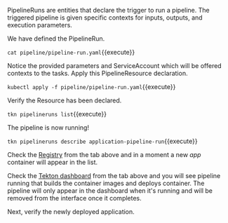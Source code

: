 PipelineRuns are entities that declare the trigger to run a pipeline. The triggered pipeline is given specific contexts for inputs, outputs, and execution parameters.

We have defined the PipelineRun.

`cat pipeline/pipeline-run.yaml`{{execute}}

Notice the provided parameters and ServiceAccount which will be offered contexts to the tasks. Apply this PipelineResource declaration.

`kubectl apply -f pipeline/pipeline-run.yaml`{{execute}}

Verify the Resource has been declared.

`tkn pipelineruns list`{{execute}}

The pipeline is now running!

`tkn pipelineruns describe application-pipeline-run`{{execute}}

Check the [Registry](
https://[[HOST_SUBDOMAIN]]-31000-[[KATACODA_HOST]].environments.katacoda.com/) from the tab above and in a moment a new _app_ container will appear in the list.

Check the [Tekton dashboard](
https://[[HOST_SUBDOMAIN]]-31500-[[KATACODA_HOST]].environments.katacoda.com/) from the tab above and you will see pipeline running that builds the container images and deploys container. The pipeline will only appear in the dashboard when it's running and will be removed from the interface once it completes.

Next, verify the newly deployed application.
